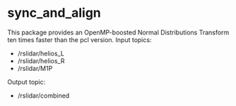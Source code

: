 # sync_and_align
This package provides an OpenMP-boosted Normal Distributions Transform ten times faster than the pcl version.
Input topics:
- /rslidar/helios_L
- /rslidar/helios_R
- /rslidar/M1P

Output topic:
- /rslidar/combined
